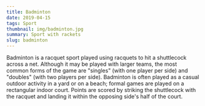 ```yaml
---
title: Badminton
date: 2019-04-15
tags: Sport
thumbnail: img/badminton.jpg
summary: Sport with rackets
slug: badminton
---
```


Badminton is a racquet sport played using racquets to hit a shuttlecock across a net. Although it may be played with larger teams, the most common forms of the game are "singles" (with one player per side) and "doubles" (with two players per side). Badminton is often played as a casual outdoor activity in a yard or on a beach; formal games are played on a rectangular indoor court. Points are scored by striking the shuttlecock with the racquet and landing it within the opposing side's half of the court.